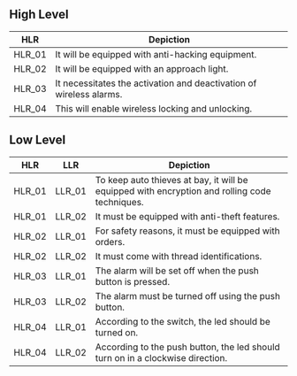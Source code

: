 ## High Level 
| HLR | Depiction |
|-----|-----------|
|HLR_01| It will be equipped with anti-hacking equipment.|
|HLR_02| It will be equipped with an approach light.|
|HLR_03| It necessitates the activation and deactivation of wireless alarms.|
|HLR_04| This will enable wireless locking and unlocking.|
## Low Level
| HLR | LLR | Depiction |
|-----|-----|--------------|
| HLR_01 | LLR_01 | To keep auto thieves at bay, it will be equipped with encryption and rolling code techniques. |
| HLR_01 | LLR_02 | It must be equipped with anti-theft features.|
| HLR_02 | LLR_01 | For safety reasons, it must be equipped with orders. |
| HLR_02 | LLR_02 | It must come with thread identifications.|
| HLR_03 | LLR_01 | The alarm will be set off when the push button is pressed.| 
| HLR_03 | LLR_02 | The alarm must be turned off using the push button. |
| HLR_04 | LLR_01 | According to the switch, the led should be turned on.|
| HLR_04 | LLR_02 | According to the push button, the led should turn on in a clockwise direction.|
